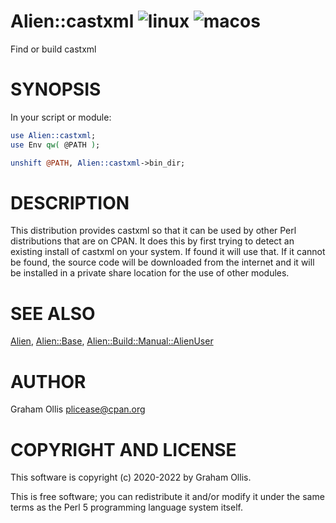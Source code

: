 # Alien::castxml ![linux](https://github.com/PerlFFI/Alien-castxml/workflows/linux/badge.svg) ![macos](https://github.com/PerlFFI/Alien-castxml/workflows/macos/badge.svg)

Find or build castxml

# SYNOPSIS

In your script or module:

```perl
use Alien::castxml;
use Env qw( @PATH );

unshift @PATH, Alien::castxml->bin_dir;
```

# DESCRIPTION

This distribution provides castxml so that it can be used by other
Perl distributions that are on CPAN.  It does this by first trying to
detect an existing install of castxml on your system.  If found it
will use that.  If it cannot be found, the source code will be downloaded
from the internet and it will be installed in a private share location
for the use of other modules.

# SEE ALSO

[Alien](https://metacpan.org/pod/Alien), [Alien::Base](https://metacpan.org/pod/Alien::Base), [Alien::Build::Manual::AlienUser](https://metacpan.org/pod/Alien::Build::Manual::AlienUser)

# AUTHOR

Graham Ollis <plicease@cpan.org>

# COPYRIGHT AND LICENSE

This software is copyright (c) 2020-2022 by Graham Ollis.

This is free software; you can redistribute it and/or modify it under
the same terms as the Perl 5 programming language system itself.
